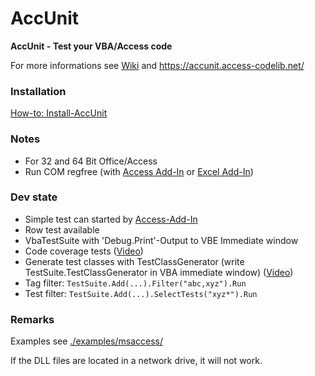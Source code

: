 # AccUnit
**AccUnit - Test your VBA/Access code**

For more informations see [Wiki](https://github.com/AccessCodeLib/AccUnit/wiki) and https://accunit.access-codelib.net/

### Installation
[How-to: Install-AccUnit](https://github.com/AccessCodeLib/AccUnit/wiki/How%E2%80%90to:-Install-AccUnit)

### Notes
* For 32 and 64 Bit Office/Access
* Run COM regfree (with [Access Add-In](https://github.com/AccessCodeLib/AccUnit/tree/main/access-add-in) or [Excel Add-In](https://github.com/AccessCodeLib/AccUnit/tree/main/excel-add-in))

### Dev state
* Simple test can started by [Access-Add-In](https://github.com/AccessCodeLib/AccUnit/tree/main/access-add-in)
* Row test available
* VbaTestSuite with 'Debug.Print'-Output to VBE Immediate window
* Code coverage tests ([Video](https://accunit.access-codelib.net/videos/examples/CodeCoverageTest.mp4))
* Generate test classes with TestClassGenerator (write TestSuite.TestClassGenerator in VBA immediate window) ([Video](https://accunit.access-codelib.net/videos/examples/NW2-UnitTests.mp4
))
* Tag filter: `TestSuite.Add(...).Filter("abc,xyz").Run`
* Test filter: `TestSuite.Add(...).SelectTests("xyz*").Run`

### Remarks
Examples see [./examples/msaccess/](https://github.com/AccessCodeLib/AccUnit/blob/main/examples/msaccess/)

If the DLL files are located in a network drive, it will not work.

